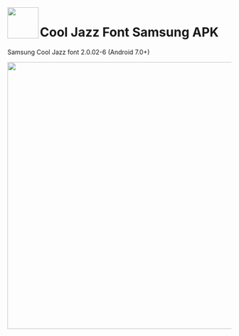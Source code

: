 <img src="https://www.apkmirror.com/wp-content/themes/APKMirror/ap_resize/ap_resize.php?src=https%3A%2F%2Fdownloadr2.apkmirror.com%2Fwp-content%2Fuploads%2F2024%2F02%2F52%2F65cbe7e022d31_com.monotype.android.font.cooljazz.png&w=96&h=96&q=100" align="left" width="70px">

# Cool Jazz Font Samsung APK
Samsung Cool Jazz font 2.0.02-6 (Android 7.0+)

<img src="https://getfont.net/wp-content/uploads/2023/09/Getfont.net-01-7.jpg" align="left" width="600px">
